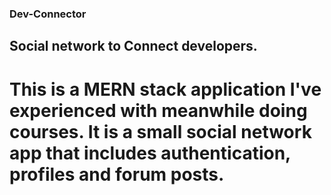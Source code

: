 ### Dev-Connector
## Social network to Connect developers.
# This is a MERN stack application I've experienced with meanwhile doing courses. It is a small social network app that includes authentication, profiles and forum posts.

